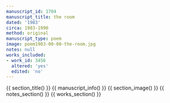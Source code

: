 ```yaml
---
manuscript_id: 1704
manuscript_title: the room
dated: '1983'
circa: 1983-1990
method: original
manuscript_type: poem
image: poem1983-00-00-the-room.jpg
notes: null
works_included:
- work_id: 3456
  altered: 'yes'
  edited: 'no'
---
```


{{ section_title() }}
{{ manuscript_info() }}
{{ section_image() }}
{{ notes_section() }}
{{ works_section() }}
